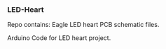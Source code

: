 ### LED-Heart
Repo contains:
Eagle LED heart PCB schematic files.

Arduino Code for LED heart project.

